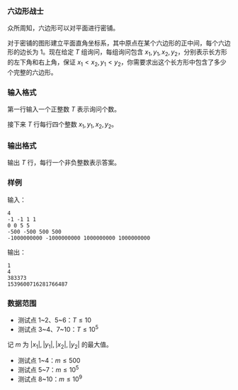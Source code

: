 ### 六边形战士

众所周知，六边形可以对平面进行密铺。

对于密铺的图形建立平面直角坐标系，其中原点在某个六边形的正中间，每个六边形的边长为 1。现在给定 $T$ 组询问，每组询问包含 $x_1, y_1, x_2, y_2$，分别表示长方形的左下角和右上角，保证 $x_1 < x_2,y_1 < y_2$，你需要求出这个长方形中包含了多少个完整的六边形。

### 输入格式

第一行输入一个正整数 $T$ 表示询问个数。

接下来 $T$ 行每行四个整数 $x_1,y_1,x_2,y_2$。

### 输出格式

输出 $T$ 行，每行一个非负整数表示答案。

### 样例

输入：

```
4
-1 -1 1 1
0 0 5 5
-500 -500 500 500
-1000000000 -1000000000 1000000000 1000000000
```

输出：

```
1
4
383373
1539600716281766487
```

### 数据范围

- 测试点 1~2、5~6：$T \leq 10$
- 测试点 3~4、7~10：$T \leq 10^5$

记 $m$ 为 $|x_1|,|y_1|,|x_2|,|y_2|$ 的最大值。

- 测试点 1~4：$m \leq 500$
- 测试点 5~7：$m \leq 10^5$
- 测试点 8~10：$m \leq 10^9$

